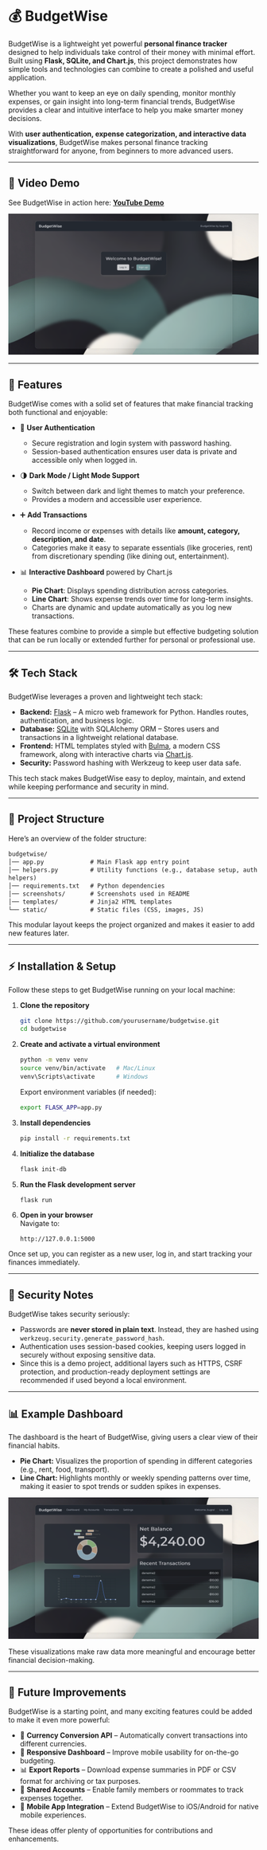 # 💰 BudgetWise
BudgetWise is a lightweight yet powerful **personal finance tracker** designed to help individuals take control of their money with minimal effort. Built using **Flask, SQLite, and Chart.js**, this project demonstrates how simple tools and technologies can combine to create a polished and useful application.  

Whether you want to keep an eye on daily spending, monitor monthly expenses, or gain insight into long-term financial trends, BudgetWise provides a clear and intuitive interface to help you make smarter money decisions.  

With **user authentication, expense categorization, and interactive data visualizations**, BudgetWise makes personal finance tracking straightforward for anyone, from beginners to more advanced users.  

---

## 🎥 Video Demo  
See BudgetWise in action here: **[YouTube Demo](https://youtu.be/QaGPdCwhGLs)**  

![Welcome Page](screenshots/welcome.png)

---

## 🚀 Features
BudgetWise comes with a solid set of features that make financial tracking both functional and enjoyable:  

- 🔐 **User Authentication**  
  - Secure registration and login system with password hashing.  
  - Session-based authentication ensures user data is private and accessible only when logged in.  

- 🌗 **Dark Mode / Light Mode Support**  
  - Switch between dark and light themes to match your preference.  
  - Provides a modern and accessible user experience.  

- ➕ **Add Transactions**  
  - Record income or expenses with details like **amount, category, description, and date**.  
  - Categories make it easy to separate essentials (like groceries, rent) from discretionary spending (like dining out, entertainment).  

- 📊 **Interactive Dashboard** powered by Chart.js  
  - **Pie Chart**: Displays spending distribution across categories.  
  - **Line Chart**: Shows expense trends over time for long-term insights.  
  - Charts are dynamic and update automatically as you log new transactions.  

These features combine to provide a simple but effective budgeting solution that can be run locally or extended further for personal or professional use.  

---

## 🛠️ Tech Stack
BudgetWise leverages a proven and lightweight tech stack:  

- **Backend:** [Flask](https://flask.palletsprojects.com/) – A micro web framework for Python. Handles routes, authentication, and business logic.  
- **Database:** [SQLite](https://www.sqlite.org/) with SQLAlchemy ORM – Stores users and transactions in a lightweight relational database.  
- **Frontend:** HTML templates styled with [Bulma](https://bulma.io/), a modern CSS framework, along with interactive charts via [Chart.js](https://www.chartjs.org/).  
- **Security:** Password hashing with Werkzeug to keep user data safe.  

This tech stack makes BudgetWise easy to deploy, maintain, and extend while keeping performance and security in mind.  

---

## 📂 Project Structure
Here’s an overview of the folder structure:  

```
budgetwise/  
│── app.py             # Main Flask app entry point  
│── helpers.py         # Utility functions (e.g., database setup, auth helpers)  
│── requirements.txt   # Python dependencies    
│── screenshots/       # Screenshots used in README    
│── templates/         # Jinja2 HTML templates    
└── static/            # Static files (CSS, images, JS)  
```

This modular layout keeps the project organized and makes it easier to add new features later.  

---

## ⚡ Installation & Setup  
Follow these steps to get BudgetWise running on your local machine:  

1. **Clone the repository**  
   ```bash
   git clone https://github.com/yourusername/budgetwise.git
   cd budgetwise
   ```

2. **Create and activate a virtual environment**  
   ```bash
   python -m venv venv
   source venv/bin/activate   # Mac/Linux
   venv\Scripts\activate      # Windows 
   ```

   Export environment variables (if needed):  
   ```bash
   export FLASK_APP=app.py
   ```

3. **Install dependencies**  
   ```bash
   pip install -r requirements.txt
   ```

4. **Initialize the database**  
   ```bash
   flask init-db
   ```

5. **Run the Flask development server**  
   ```bash
   flask run
   ```

6. **Open in your browser**  
   Navigate to:  
   ```
   http://127.0.0.1:5000
   ```  

Once set up, you can register as a new user, log in, and start tracking your finances immediately.  

---

## 🔐 Security Notes  
BudgetWise takes security seriously:  

- Passwords are **never stored in plain text**. Instead, they are hashed using `werkzeug.security.generate_password_hash`.  
- Authentication uses session-based cookies, keeping users logged in securely without exposing sensitive data.  
- Since this is a demo project, additional layers such as HTTPS, CSRF protection, and production-ready deployment settings are recommended if used beyond a local environment.  

---

## 📊 Example Dashboard
The dashboard is the heart of BudgetWise, giving users a clear view of their financial habits.  

- **Pie Chart:** Visualizes the proportion of spending in different categories (e.g., rent, food, transport).  
- **Line Chart:** Highlights monthly or weekly spending patterns over time, making it easier to spot trends or sudden spikes in expenses.  

![Dashboard View](screenshots/dashboard.png)

These visualizations make raw data more meaningful and encourage better financial decision-making.  

---

## 📝 Future Improvements
BudgetWise is a starting point, and many exciting features could be added to make it even more powerful:  

- 🔄 **Currency Conversion API** – Automatically convert transactions into different currencies.  
- 📱 **Responsive Dashboard** – Improve mobile usability for on-the-go budgeting.  
- 📊 **Export Reports** – Download expense summaries in PDF or CSV format for archiving or tax purposes.  
- 👥 **Shared Accounts** – Enable family members or roommates to track expenses together.  
- 📱 **Mobile App Integration** – Extend BudgetWise to iOS/Android for native mobile experiences.  

These ideas offer plenty of opportunities for contributions and enhancements.  
